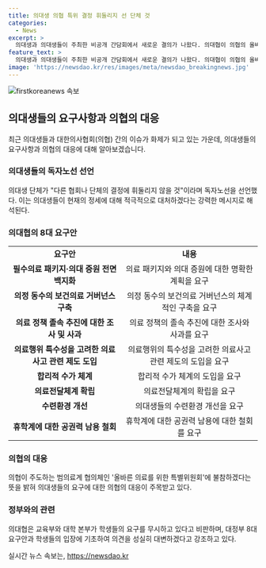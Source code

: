 ```yaml
---
title: 의대생 의협 특위 결정 휘둘리지 선 단체 것
categories:
  - News
excerpt: >
  의대생과 의대생들이 주최한 비공개 간담회에서 새로운 결의가 나왔다. 의대협이 의협의 올바른 의료를 위한 특별위원회 활동에 참여하지 않겠다고 밝힘으로써 의료계의 갈등이 심화됐다. 이에 대전협과 의대협이 참여를 거부하면서 의정 대화에 한풀 꺾였고, 의대협은 정부를 비판하며 8대 요구안을 강조했다. 8대 요구안은 필수의료 패키지, 의대 증원 등을 포함하고 있다.
feature_text: >
  의대생과 의대생들이 주최한 비공개 간담회에서 새로운 결의가 나왔다. 의대협이 의협의 올바른 의료를 위한 특별위원회 활동에 참여하지 않겠다고 밝힘으로써 의료계의 갈등이 심화됐다. 이에 대전협과 의대협이 참여를 거부하면서 의정 대화에 한풀 꺾였고, 의대협은 정부를 비판하며 8대 요구안을 강조했다. 8대 요구안은 필수의료 패키지, 의대 증원 등을 포함하고 있다.
image: 'https://newsdao.kr/res/images/meta/newsdao_breakingnews.jpg'
---
```


<p><img src="https://newsdao.kr/res/images/meta/newsdao_breakingnews.jpg" alt="firstkoreanews 속보" /></p>

<h2 data-ke-size="size26">의대생들의 요구사항과 의협의 대응</h2>

<p data-ke-size="size16">최근 의대생들과 대한의사협회(의협) 간의 이슈가 화제가 되고 있는 가운데, 의대생들의 요구사항과 의협의 대응에 대해 알아보겠습니다.</p>

<h3><b>의대생들의 독자노선 선언</b></h3>

<p data-ke-size="size16">의대생 단체가 "다른 협회나 단체의 결정에 휘둘리지 않을 것"이라며 독자노선을 선언했다. 이는 의대생들이 현재의 정세에 대해 적극적으로 대처하겠다는 강력한 메시지로 해석된다.</p>

<h3><b>의대협의 8대 요구안</b></h3>

<table>
  <tr>
    <td style="text-align: center; height: 17px;"><b>요구안</b></td>
    <td style="text-align: center; height: 17px;"><b>내용</b></td>
  </tr>
  <tr>
    <td style="text-align: center; height: 17px;"><b>필수의료 패키지·의대 증원 전면 백지화</b></td>
    <td style="text-align: center; height: 17px;">의료 패키지와 의대 증원에 대한 명확한 계획을 요구</td>
  </tr>
  <tr>
    <td style="text-align: center; height: 17px;"><b>의정 동수의 보건의료 거버넌스 구축</b></td>
    <td style="text-align: center; height: 17px;">의정 동수의 보건의료 거버넌스의 체계적인 구축을 요구</td>
  </tr>
  <tr>
    <td style="text-align: center; height: 17px;"><b>의료 정책 졸속 추진에 대한 조사 및 사과</b></td>
    <td style="text-align: center; height: 17px;">의료 정책의 졸속 추진에 대한 조사와 사과를 요구</td>
  </tr>
  <tr>
    <td style="text-align: center; height: 17px;"><b>의료행위 특수성을 고려한 의료사고 관련 제도 도입</b></td>
    <td style="text-align: center; height: 17px;">의료행위의 특수성을 고려한 의료사고 관련 제도의 도입을 요구</td>
  </tr>
  <tr>
    <td style="text-align: center; height: 17px;"><b>합리적 수가 체계</b></td>
    <td style="text-align: center; height: 17px;">합리적 수가 체계의 도입을 요구</td>
  </tr>
  <tr>
    <td style="text-align: center; height: 17px;"><b>의료전달체계 확립</b></td>
    <td style="text-align: center; height: 17px;">의료전달체계의 확립을 요구</td>
  </tr>
  <tr>
    <td style="text-align: center; height: 17px;"><b>수련환경 개선</b></td>
    <td style="text-align: center; height: 17px;">의대생들의 수련환경 개선을 요구</td>
  </tr>
  <tr>
    <td style="text-align: center; height: 17px;"><b>휴학계에 대한 공권력 남용 철회</b></td>
    <td style="text-align: center; height: 17px;">휴학계에 대한 공권력 남용에 대한 철회를 요구</td>
  </tr>
</table>

<h3><b>의협의 대응</b></h3>

<p data-ke-size="size16">의협이 주도하는 범의료계 협의체인 '올바른 의료를 위한 특별위원회'에 불참하겠다는 뜻을 밝혀 의대생들의 요구에 대한 의협의 대응이 주목받고 있다.</p>

<h3><b>정부와의 관련</b></h3>

<p data-ke-size="size16">의대협은 교육부와 대학 본부가 학생들의 요구를 무시하고 있다고 비판하며, 대정부 8대 요구안과 학생들의 입장에 기초하여 의견을 성실히 대변하겠다고 강조하고 있다.</p>
실시간 뉴스 속보는, <a href="https://newsdao.kr" rel="dofollow">https://newsdao.kr</a>


